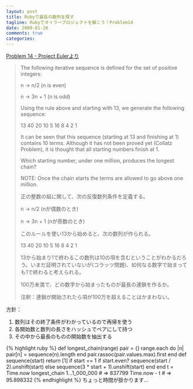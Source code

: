 ```yaml
---
layout: post
title: Rubyで最長の数列を探す
tagline: Rubyでオイラープロジェクトを解こう！Problem14
date: 2009-01-20
comments: true
categories:
---
```



[Problem 14 - Project Eulerより](http://projecteuler.net/index.php?section=problems&id=14)
 
> The following iterative sequence is defined for the set of positive integers:
>
> n → n/2 (n is even)
>
> n → 3n + 1 (n is odd)
>
> Using the rule above and starting with 13, we generate the following sequence:
>
> 13  40  20  10  5  16  8  4  2  1
>
> It can be seen that this sequence (starting at 13 and finishing at 1) contains 10 terms. Although it has not been proved yet (Collatz Problem), it is thought that all starting numbers finish at 1.
>
>
> Which starting number, under one million, produces the longest chain?
>
> NOTE: Once the chain starts the terms are allowed to go above one million.
>
> 正の整数の組に関して、次の反復数列条件を定義する。
>
> n →  n/2 (nが偶数のとき)
>
> n → 3n + 1 (nが奇数のとき)
>
> このルールを使い13から始めると、次の数列が作られる。
>
> 13  40  20  10  5  16  8  4  2  1
>
> 13から始まり1で終わるこの数列は10の項を含むということがわかるだろう。いまだ証明されていないが(コラッツ問題)、如何なる数字で始まっても1で終わると考えられる。
>
> 100万未満で、どの数字から始まったものが最長の連鎖を作るか。
>
> 注釈：連鎖が開始されたら項が100万を超えることはかまわない。


方針：

1. 数列はその終了条件がわかっているので再帰を使う
1. 各開始数と数列の長さをハッシュでペアにして持つ
1. その中から最長のものの開始数を抽出する

{% highlight ruby %}
 def longest_chain(range)
   pair = {}
   range.each do |n|
     pair[n] = sequence(n).length
   end
   pair.rassoc(pair.values.max).first
 end
 def sequence(start)
   return [1] if start == 1
   if start.even?
     sequence(start / 2).unshift(start)
   else
     sequence(3 * start + 1).unshift(start)
   end
 end
 t = Time.now
 longest_chain 1...1_000_000 # => 837799
 Time.now - t # => 95.898332
{% endhighlight %}
ちょっと時間が掛かります…
